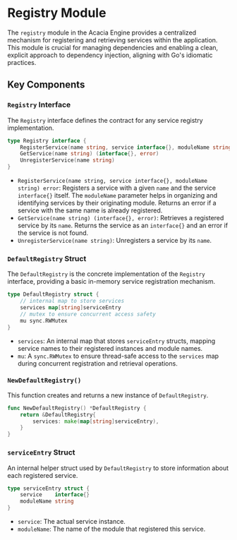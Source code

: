 # Registry Module

The `registry` module in the Acacia Engine provides a centralized mechanism for registering and retrieving services within the application. This module is crucial for managing dependencies and enabling a clean, explicit approach to dependency injection, aligning with Go's idiomatic practices.

## Key Components

### `Registry` Interface

The `Registry` interface defines the contract for any service registry implementation.

```go
type Registry interface {
	RegisterService(name string, service interface{}, moduleName string) error
	GetService(name string) (interface{}, error)
	UnregisterService(name string)
}
```

*   `RegisterService(name string, service interface{}, moduleName string) error`: Registers a service with a given `name` and the service `interface{}` itself. The `moduleName` parameter helps in organizing and identifying services by their originating module. Returns an error if a service with the same name is already registered.
*   `GetService(name string) (interface{}, error)`: Retrieves a registered service by its `name`. Returns the service as an `interface{}` and an error if the service is not found.
*   `UnregisterService(name string)`: Unregisters a service by its `name`.

### `DefaultRegistry` Struct

The `DefaultRegistry` is the concrete implementation of the `Registry` interface, providing a basic in-memory service registration mechanism.

```go
type DefaultRegistry struct {
	// internal map to store services
	services map[string]serviceEntry
	// mutex to ensure concurrent access safety
	mu sync.RWMutex
}
```

*   `services`: An internal map that stores `serviceEntry` structs, mapping service names to their registered instances and module names.
*   `mu`: A `sync.RWMutex` to ensure thread-safe access to the `services` map during concurrent registration and retrieval operations.

### `NewDefaultRegistry()`

This function creates and returns a new instance of `DefaultRegistry`.

```go
func NewDefaultRegistry() *DefaultRegistry {
	return &DefaultRegistry{
		services: make(map[string]serviceEntry),
	}
}
```

### `serviceEntry` Struct

An internal helper struct used by `DefaultRegistry` to store information about each registered service.

```go
type serviceEntry struct {
	service    interface{}
	moduleName string
}
```

*   `service`: The actual service instance.
*   `moduleName`: The name of the module that registered this service.
